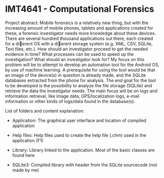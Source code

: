 # IMT4641 - Computational Forensics

Project abstract:
Mobile forensics is a relatively new thing, but with the increasing amount of mobile phones,
tablets and applications created for these, a forensic investigator needs more knowledge about
these devices. There are several hundred thousand applications out there, each created for a
dierent OS with a dierent storage system (e.g. XML, CSV, SQLite, Text files, etc.).
How should an investigator proceed to get the needed evidence in time? What processes can be
used to speed up the investigation? What should an investigator look for? My focus on this
problem will be to attempt to develop an automation tool for the Android OS, by use of machine
learning. A prerequisite for using the tool would be that an image of the device(s) in question is
already made, and the SQLite databases extracted from the phone for analysis. The end goal for
the tool to be developed is the possibility to analyze the file storage (SQLite) and retrieve the data
the investigator needs. The main focus will be on logs and information retrieval, like image data,
GPS/localization logs, e-mail information or other kinds of logs/data found in the database(s).

List of folders and content explanation:

* Application: The graphical user interface and location of compiled application

* Help files: Help files used to create the help file (.chm) used in the application (F1)

* Library: Library linked to the application. Most of the basic classes are found here

* SQLite3: Compiled library with header from the SQLite sourcecode (not made by me)
